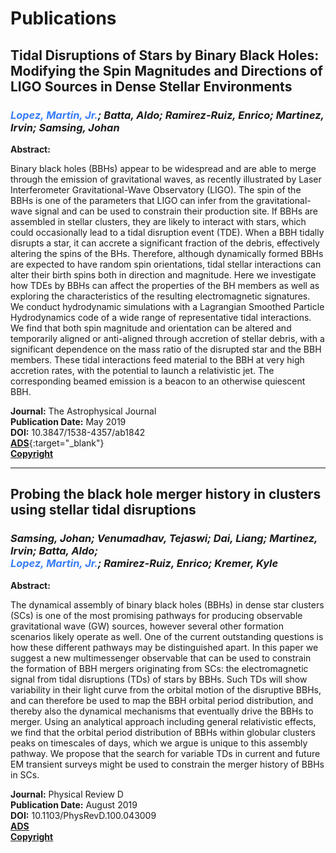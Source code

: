 # Publications

## Tidal Disruptions of Stars by Binary Black Holes: Modifying the Spin Magnitudes and Directions of LIGO Sources in Dense Stellar Environments
### _<span style="color:#387DF6">Lopez, Martin, Jr.</span>; Batta, Aldo; Ramirez-Ruiz, Enrico; Martinez, Irvin; Samsing, Johan_

**Abstract:**

Binary black holes (BBHs) appear to be widespread and are able to merge through the emission of gravitational waves, as recently illustrated by Laser Interferometer Gravitational-Wave Observatory (LIGO). The spin of the BBHs is one of the parameters that LIGO can infer from the gravitational-wave signal and can be used to constrain their production site. If BBHs are assembled in stellar clusters, they are likely to interact with stars, which could occasionally lead to a tidal disruption event (TDE). When a BBH tidally disrupts a star, it can accrete a significant fraction of the debris, effectively altering the spins of the BHs. Therefore, although dynamically formed BBHs are expected to have random spin orientations, tidal stellar interactions can alter their birth spins both in direction and magnitude. Here we investigate how TDEs by BBHs can affect the properties of the BH members as well as exploring the characteristics of the resulting electromagnetic signatures. We conduct hydrodynamic simulations with a Lagrangian Smoothed Particle Hydrodynamics code of a wide range of representative tidal interactions. We find that both spin magnitude and orientation can be altered and temporarily aligned or anti-aligned through accretion of stellar debris, with a significant dependence on the mass ratio of the disrupted star and the BBH members. These tidal interactions feed material to the BBH at very high accretion rates, with the potential to launch a relativistic jet. The corresponding beamed emission is a beacon to an otherwise quiescent BBH.

**Journal:** The Astrophysical Journal<br/>
**Publication Date:** May 2019<br/>
**DOI:** 10.3847/1538-4357/ab1842<br/>
[**ADS**](https://ui.adsabs.harvard.edu/abs/2019ApJ...877...56L/abstract){:target="_blank"}<br/>
[**Copyright**](https://journals.aas.org/article-charges-and-copyright/#AAS_material)

___

## Probing the black hole merger history in clusters using stellar tidal disruptions
### _Samsing, Johan; Venumadhav, Tejaswi; Dai, Liang; Martinez, Irvin; Batta, Aldo; <br/> <span style="color:#387DF6">Lopez, Martin, Jr.</span>; Ramirez-Ruiz, Enrico; Kremer, Kyle_

**Abstract:**

The dynamical assembly of binary black holes (BBHs) in dense star clusters (SCs) is one of the most promising pathways for producing observable gravitational wave (GW) sources, however several other formation scenarios likely operate as well. One of the current outstanding questions is how these different pathways may be distinguished apart. In this paper we suggest a new multimessenger observable that can be used to constrain the formation of BBH mergers originating from SCs: the electromagnetic signal from tidal disruptions (TDs) of stars by BBHs. Such TDs will show variability in their light curve from the orbital motion of the disruptive BBHs, and can therefore be used to map the BBH orbital period distribution, and thereby also the dynamical mechanisms that eventually drive the BBHs to merger. Using an analytical approach including general relativistic effects, we find that the orbital period distribution of BBHs within globular clusters peaks on timescales of days, which we argue is unique to this assembly pathway. We propose that the search for variable TDs in current and future EM transient surveys might be used to constrain the merger history of BBHs in SCs.

**Journal:** Physical Review D<br/>
**Publication Date:** August 2019<br/>
**DOI:** 10.1103/PhysRevD.100.043009<br/>
[**ADS**](https://ui.adsabs.harvard.edu/abs/2019PhRvD.100d3009S/abstract)<br/>
[**Copyright**](https://journals.aps.org/copyrightFAQ.html#post)